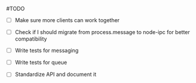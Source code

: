 #TODO

* [ ] Make sure more clients can work together

* [ ] Check if I should migrate from process.message to node-ipc for better compatibility

* [ ] Write tests for messaging

* [ ] Write tests for queue

* [ ] Standardize API and document it

